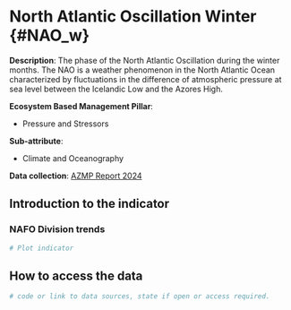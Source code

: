 # North Atlantic Oscillation Winter {#NAO_w}

**Description**:  The phase of the North Atlantic Oscillation during the winter months. The NAO is a weather phenomenon in the North Atlantic Ocean characterized by fluctuations in the difference of atmospheric pressure at sea level between the Icelandic Low and the Azores High.

**Ecosystem Based Management Pillar**:

  - Pressure and Stressors
  
**Sub-attribute**:  

  - Climate and Oceanography

**Data collection**: [AZMP Report 2024](https://publications.gc.ca/collections/collection_2024/mpo-dfo/Fs97-18-380-eng.pdf)

## Introduction to the indicator

### NAFO Division trends



```r
# Plot indicator

```

## How to access the data


```r
# code or link to data sources, state if open or access required.

```
